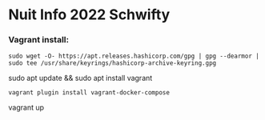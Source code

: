 # Nuit Info 2022 Schwifty

### Vagrant install:
```
sudo wget -O- https://apt.releases.hashicorp.com/gpg | gpg --dearmor | sudo tee /usr/share/keyrings/hashicorp-archive-keyring.gpg
```
sudo apt update && sudo apt install vagrant
```
vagrant plugin install vagrant-docker-compose
```
vagrant up
```
